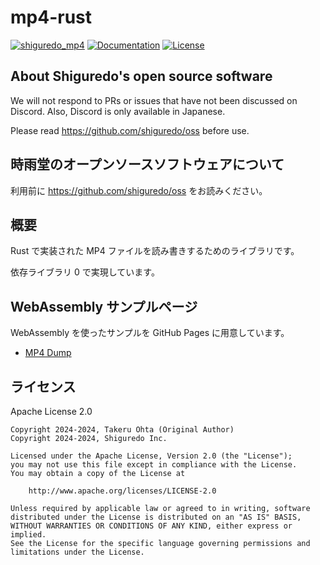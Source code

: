 # mp4-rust

[![shiguredo_mp4](https://img.shields.io/crates/v/shiguredo_mp4.svg)](https://crates.io/crates/shiguredo_mp4)
[![Documentation](https://docs.rs/shiguredo_mp4/badge.svg)](https://docs.rs/shiguredo_mp4)
[![License](https://img.shields.io/badge/License-Apache%202.0-blue.svg)](https://opensource.org/licenses/Apache-2.0)

## About Shiguredo's open source software

We will not respond to PRs or issues that have not been discussed on Discord. Also, Discord is only available in Japanese.

Please read <https://github.com/shiguredo/oss> before use.

## 時雨堂のオープンソースソフトウェアについて

利用前に <https://github.com/shiguredo/oss> をお読みください。

## 概要

Rust で実装された MP4 ファイルを読み書きするためのライブラリです。

依存ライブラリ 0 で実現しています。

## WebAssembly サンプルページ

WebAssembly を使ったサンプルを GitHub Pages に用意しています。

- [MP4 Dump](https://shiguredo.github.io/mp4-rust/examples/dump/)

## ライセンス

Apache License 2.0

```text
Copyright 2024-2024, Takeru Ohta (Original Author)
Copyright 2024-2024, Shiguredo Inc.

Licensed under the Apache License, Version 2.0 (the "License");
you may not use this file except in compliance with the License.
You may obtain a copy of the License at

    http://www.apache.org/licenses/LICENSE-2.0

Unless required by applicable law or agreed to in writing, software
distributed under the License is distributed on an "AS IS" BASIS,
WITHOUT WARRANTIES OR CONDITIONS OF ANY KIND, either express or implied.
See the License for the specific language governing permissions and
limitations under the License.
```
